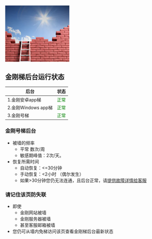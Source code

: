 ![image](l-w-s-athird.png)


## 金刚梯后台运行状态<br>  


| 后台 | 状态 | 
| ----------- | ----------- | 
| 1.金刚安卓app梯| <font color="green">正常</font> | 
| 2.金刚Windows app梯| <font color="green">正常</font> | 
| 3.金刚号梯| <font color="green">正常</font> | 

### 金刚号梯后台
- 被墙的频率
  - 平常 数次/周
  - 敏感期峰值：2次/天。
- 恢复所需时间
  - 自动恢复：<=30分钟
  - 手动恢复：<2小时 （偶尔发生）
  - 如果>30分钟您仍无法连通，且后台正常，请[提供故障详情给客服](mailto:cs@a2zitpro.com) 
### 请记住该页防失联
- 即使
  - 金刚网站被墙
  - 金刚服务器被墙
  - 甚至客服邮箱被墙
- 您仍可从墙内免梯访问该页查看金刚梯后台最新状态


<!-- 
Hidden text - testing...

2.2 20191023 - revised 22:02PM 
kkGenesis L60U65blURDCMoH/OvmtBMD7h5ga+p/ikdC4VWT7sW3yEnwqgWy/MhSjsCnlnF6H7/xwCJ0pYqtcchueyFHMIQQL21cAK4UBHL7m6AVRmIsYVwhMseLwZflJMHnll4rgzTEbqi0C6aeKt/nSQqbv/b82iiOv2N+MbG/q7OYV4+b1+raEHFdWfRwQAPk4KoTDt2OoWFC23CA8MaLq4U0yA5TAiAAhzdW35frVGVa9o+aHVhH/0sdNMQTC7VA3CU65gJ4HRCG/ijVezWy0WsVEr34G+QlpypK/Q0wuCyXs5inga1mF62C+ujh4R3+8kqCIR2V9boMnE5niuT4BPQljLTfgTvOTKMCju4hYeg2OZJ5so2//yB6zO3GwSBMlG05t6GnAbcBb9Cab7uewh9fu/xNVdcPthns3MEGIOn0vh/8= kkRevelation

-->
